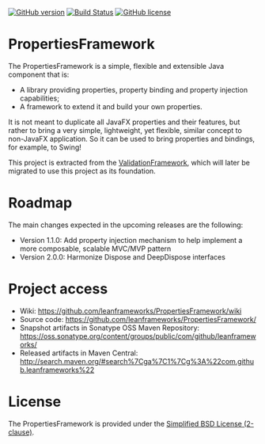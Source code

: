 [![GitHub version](http://github-release-version.herokuapp.com/github/LeanFrameworks/PropertiesFramework/release.svg?style=flat)](https://github.com/LeanFrameworks/PropertiesFramework/releases/latest)
[![Build Status](https://travis-ci.org/LeanFrameworks/PropertiesFramework.svg?branch=master)](https://travis-ci.org/LeanFrameworks/PropertiesFramework)
[![GitHub license](https://img.shields.io/badge/license-BSD-blue.svg)](https://raw.githubusercontent.com/LeanFrameworks/PropertiesFramework/master/LICENSE.md)

# PropertiesFramework

The PropertiesFramework is a simple, flexible and extensible Java component that is:
* A library providing properties, property binding and property injection capabilities;
* A framework to extend it and build your own properties.

It is not meant to duplicate all JavaFX properties and their features, but rather to bring a very simple, lightweight,
yet flexible, similar concept to non-JavaFX application. So it can be used to bring properties and bindings, for
example, to Swing!

This project is extracted from the [ValidationFramework](https://github.com/padrig64/ValidationFramework), which will
later be migrated to use this project as its foundation. 

# Roadmap

The main changes expected in the upcoming releases are the following:
* Version 1.1.0: Add property injection mechanism to help implement a more composable, scalable MVC/MVP pattern
* Version 2.0.0: Harmonize Dispose and DeepDispose interfaces


# Project access

* Wiki: https://github.com/leanframeworks/PropertiesFramework/wiki
* Source code: https://github.com/leanframeworks/PropertiesFramework/
* Snapshot artifacts in Sonatype OSS Maven Repository: https://oss.sonatype.org/content/groups/public/com/github/leanframeworks/
* Released artifacts in Maven Central: http://search.maven.org/#search%7Cga%7C1%7Cg%3A%22com.github.leanframeworks%22

# License

The PropertiesFramework is provided under the [Simplified BSD License (2-clause)](https://raw.githubusercontent.com/leanframeworks/PropertiesFramework/master/LICENSE.md).
